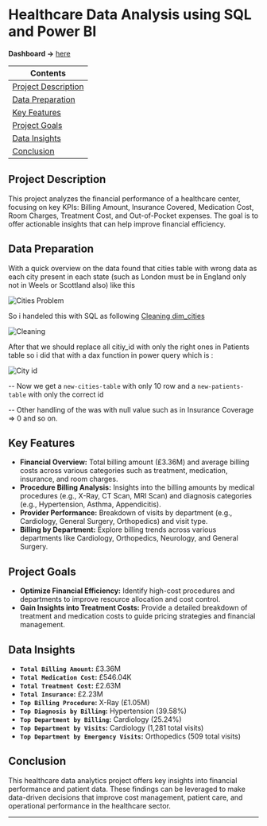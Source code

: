 # Healthcare Data Analysis using SQL and Power BI

**Dashboard ->** [here](https://app.powerbi.com/view?r=eyJrIjoiNDgyMDdhOTQtODRhZi00OTU4LThhNmItMTkxYmVlMGJjMDFkIiwidCI6IjI1Y2UwMjYxLWJiZDYtNDljZC1hMWUyLTU0MjYwODg2ZDE1OSJ9)

| Contents 											 	   	|
| -------- 											 	   	|
| [Project Description](#Project-Description)			   	|
| [Data Preparation](#Data-Preparation) 		   		|
| [Key Features](#Key-Features) 		   		|
| [Project Goals](#Project-Goals)							|
| [Data Insights](#Data-Insights)					   		|
| [Conclusion](#Conclusion)						   	|

## Project Description

This project analyzes the financial performance of a healthcare center, focusing on key KPIs: Billing Amount, Insurance Covered, Medication Cost, Room Charges, Treatment Cost, and Out-of-Pocket expenses. The goal is to offer actionable insights that can help improve financial efficiency.

## Data Preparation

With a quick overview on the data found that cities table with wrong data as each city present in each state (such as London must be in England only not in Weels or Scottland also) like this

![Cities Problem](https://github.com/user-attachments/assets/012d54a0-7ede-4cc2-a902-13e9b13f3729)

So i handeled this with SQL as following [Cleaning dim_cities](https://github.com/Ahmed-Nasar/Healthcare-Financial-Analysis/blob/main/Cleaning%20dim_cities.sql)

![Cleaning](https://github.com/user-attachments/assets/54fbd2af-07fb-4e76-a15c-bebe98320943)

After that we should replace all citiy_id with only the right ones in Patients table so i did that with a dax function in power query which is :

![City id](https://github.com/user-attachments/assets/e163d52c-0045-4d0e-a3e3-8b66b96d12ed)


-- Now we get a `new-cities-table` with only 10 row and a `new-patients-table` with only the correct id

-- Other handling of the was with null value such as in Insurance Coverage => 0 and so on.


## Key Features

- **Financial Overview:** Total billing amount (£3.36M) and average billing costs across various categories such as treatment, medication, insurance, and room charges.
- **Procedure Billing Analysis:** Insights into the billing amounts by medical procedures (e.g., X-Ray, CT Scan, MRI Scan) and diagnosis categories (e.g., Hypertension, Asthma, Appendicitis).
- **Provider Performance:** Breakdown of visits by department (e.g., Cardiology, General Surgery, Orthopedics) and visit type.
- **Billing by Department:** Explore billing trends across various departments like Cardiology, Orthopedics, Neurology, and General Surgery.

## Project Goals

- **Optimize Financial Efficiency:** Identify high-cost procedures and departments to improve resource allocation and cost control.
- **Gain Insights into Treatment Costs:** Provide a detailed breakdown of treatment and medication costs to guide pricing strategies and financial management.

## Data Insights

- **`Total Billing Amount`:** £3.36M
- **`Total Medication Cost`:** £546.04K
- **`Total Treatment Cost`:** £2.63M
- **`Total Insurance`:** £2.23M
- **`Top Billing Procedure`:** X-Ray (£1.05M)
- **`Top Diagnosis by Billing`:** Hypertension (39.58%)
- **`Top Department by Billing`:** Cardiology (25.24%)
- **`Top Department by Visits`:** Cardiology (1,281 total visits)
- **`Top Department by Emergency Visits`:** Orthopedics (509 total visits)

## Conclusion

This healthcare data analytics project offers key insights into financial performance and patient data. These findings can be leveraged to make data-driven decisions that improve cost management, patient care, and operational performance in the healthcare sector.

---
